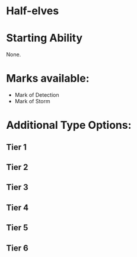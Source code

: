 # Half-elves

# Starting Ability
None.

# Marks available:
- Mark of Detection
- Mark of Storm

# Additional Type Options:
## Tier 1

## Tier 2

## Tier 3

## Tier 4

## Tier 5

## Tier 6
